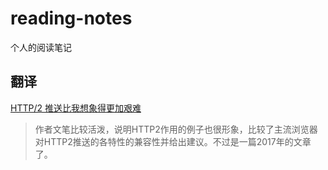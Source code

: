 # reading-notes
个人的阅读笔记

## 翻译

[HTTP/2 推送比我想象得更加艰难
](https://github.com/davidlin88/reading-notes/blob/main/translations/h2-push-tougher-than-i-thought.md)
> 作者文笔比较活泼，说明HTTP2作用的例子也很形象，比较了主流浏览器对HTTP2推送的各特性的兼容性并给出建议。不过是一篇2017年的文章了。
